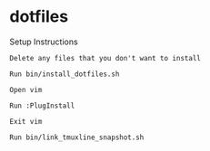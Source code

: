 # dotfiles

Setup Instructions

    Delete any files that you don't want to install

    Run bin/install_dotfiles.sh

    Open vim
    
    Run :PlugInstall

    Exit vim

    Run bin/link_tmuxline_snapshot.sh

